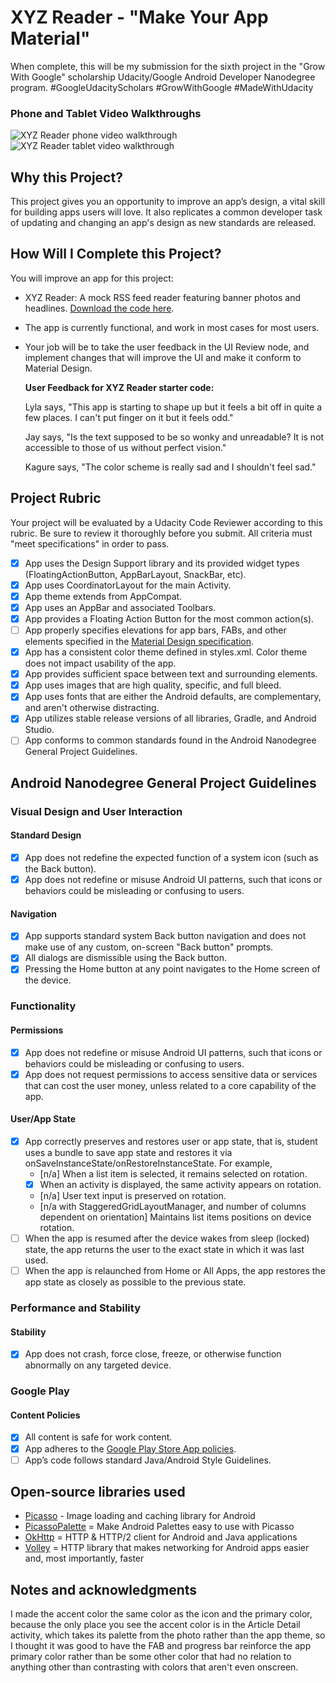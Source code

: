 # XYZ Reader - "Make Your App Material"

When complete, this will be my submission for the sixth project in the "Grow With Google" 
scholarship Udacity/Google Android Developer Nanodegree program. #GoogleUdacityScholars 
#GrowWithGoogle #MadeWithUdacity

### Phone and Tablet Video Walkthroughs

![XYZ Reader phone video walkthrough](https://github.com/tachyonlabs/Grow-With-Google-Udacity-Android-Developer-Nanodegree-XYZ-Reader/blob/master/xyz_reader.gif "XYZ Reader phone video walkthrough") &nbsp; &nbsp; ![XYZ Reader tablet video walkthrough](https://github.com/tachyonlabs/Grow-With-Google-Udacity-Android-Developer-Nanodegree-XYZ-Reader/blob/master/xyz_reader_tablet.gif "XYZ Reader tablet video walkthrough")

## Why this Project?
   
This project gives you an opportunity to improve an app’s design, a vital skill for building apps users will love. 
It also replicates a common developer task of updating and changing an app's design as new standards are released.

## How Will I Complete this Project?

You will improve an app for this project:

* XYZ Reader: A mock RSS feed reader featuring banner photos and headlines. [Download the code here](https://github.com/udacity/xyz-reader-starter-code).

* The app is currently functional, and work in most cases for most users.

* Your job will be to take the user feedback in the UI Review node, and implement changes that will improve the UI and make it conform to Material Design.

  **User Feedback for XYZ Reader starter code:**
  
  Lyla says, "This app is starting to shape up but it feels a bit off in quite a few places. I can't put finger on it but it feels odd."

  Jay says, "Is the text supposed to be so wonky and unreadable? It is not accessible to those of us without perfect vision."
  
  Kagure says, "The color scheme is really sad and I shouldn't feel sad."

## Project Rubric

Your project will be evaluated by a Udacity Code Reviewer according to this rubric. Be sure to review it 
thoroughly before you submit. All criteria must "meet specifications" in order to pass. 

* [x] App uses the Design Support library and its provided widget types (FloatingActionButton, AppBarLayout, SnackBar, etc).
* [x] App uses CoordinatorLayout for the main Activity.
* [x] App theme extends from AppCompat.
* [x] App uses an AppBar and associated Toolbars.
* [x] App provides a Floating Action Button for the most common action(s).
* [ ] App properly specifies elevations for app bars, FABs, and other elements specified in the [Material Design specification](https://material.io/design/introduction/).
* [x] App has a consistent color theme defined in styles.xml. Color theme does not impact usability of the app.
* [x] App provides sufficient space between text and surrounding elements.
* [x] App uses images that are high quality, specific, and full bleed.
* [x] App uses fonts that are either the Android defaults, are complementary, and aren't otherwise distracting.
* [x] App utilizes stable release versions of all libraries, Gradle, and Android Studio.
* [ ] App conforms to common standards found in the Android Nanodegree General Project Guidelines.

## Android Nanodegree General Project Guidelines

### Visual Design and User Interaction

#### Standard Design
* [x] App does not redefine the expected function of a system icon (such as the Back button).
* [x] App does not redefine or misuse Android UI patterns, such that icons or behaviors could be misleading or confusing to users.

#### Navigation
* [x] App supports standard system Back button navigation and does not make use of any custom, on-screen "Back button" prompts.
* [x] All dialogs are dismissible using the Back button.
* [x] Pressing the Home button at any point navigates to the Home screen of the device.

### Functionality

#### Permissions
* [x] App does not redefine or misuse Android UI patterns, such that icons or behaviors could be misleading or confusing to users.
* [x] App does not request permissions to access sensitive data or services that can cost the user money, unless related to a core capability of the app.

#### User/App State
* [x] App correctly preserves and restores user or app state, that is, student uses a bundle to save app state and restores it via onSaveInstanceState/onRestoreInstanceState. For example,
    * [n/a] When a list item is selected, it remains selected on rotation.
    * [x] When an activity is displayed, the same activity appears on rotation.
    * [n/a] User text input is preserved on rotation.
    * [n/a with StaggeredGridLayoutManager, and number of columns dependent on orientation] Maintains list items positions on device rotation.
* [ ] When the app is resumed after the device wakes from sleep (locked) state, the app returns the user to the exact state in which it was last used.
* [ ] When the app is relaunched from Home or All Apps, the app restores the app state as closely as possible to the previous state.

### Performance and Stability

#### Stability
* [x] App does not crash, force close, freeze, or otherwise function abnormally on any targeted device.

### Google Play

#### Content Policies
* [x] All content is safe for work content.
* [x] App adheres to the [Google Play Store App policies](https://play.google.com/about/developer-content-policy.html).
* [ ] App’s code follows standard Java/Android Style Guidelines.

## Open-source libraries used

- [Picasso](http://square.github.io/picasso/) - Image loading and caching library for Android
- [PicassoPalette](https://github.com/florent37/PicassoPalette) = Make Android Palettes easy to use with Picasso
- [OkHttp](http://square.github.io/okhttp/) = HTTP & HTTP/2 client for Android and Java applications
- [Volley](https://github.com/google/volley) = HTTP library that makes networking for Android apps easier and, most importantly, faster

## Notes and acknowledgments

I made the accent color the same color as the icon and the primary color, because the only place you see the accent 
color is in the Article Detail activity, which takes its palette from the photo rather than the app theme, so I 
thought it was good to have the FAB and progress bar reinforce the app primary color rather than be some 
other color that had no relation to anything other than contrasting with colors that aren't even onscreen.
